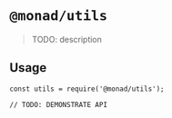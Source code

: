 # `@monad/utils`

> TODO: description

## Usage

```
const utils = require('@monad/utils');

// TODO: DEMONSTRATE API
```
